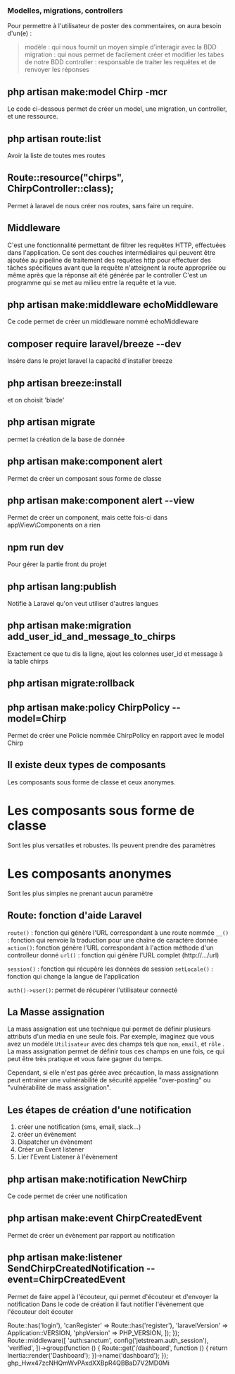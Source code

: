 ### Modelles, migrations, controllers

Pour permettre à l'utilisateur de poster des commentaires, on aura besoin d'un(e) :

>modèle : qui nous fournit un moyen simple d'interagir avec la BDD
>migration : qui nous permet de facilement créer et modifier les tabes de notre BDD
>controller : responsable de traiter les requêtes et de renvoyer les réponses


##  php artisan make:model Chirp -mcr
Le code ci-dessous permet de créer un model, une migration, un controller, et une ressource.

## php artisan route:list
Avoir la liste de toutes mes routes

## Route::resource("chirps", ChirpController::class);
Permet à laravel de nous créer nos routes, sans faire un require.

## Middleware
C'est une fonctionnalité permettant de filtrer les requêtes HTTP, effectuées dans l'application. 
Ce sont des couches intermédiaires qui peuvent être ajoutée au pipeline de traitement des requêtes 
http pour effectuer des tâches spécifiques avant que la requête n'atteignent la route appropriée
ou même après que la réponse ait été générée par le controller
C'est un programme qui se met au milieu entre la requête et la vue. 

## php artisan make:middleware echoMiddleware
Ce code permet de créer un middleware nommé echoMiddleware

## composer require laravel/breeze --dev
Insère dans le projet laravel la capacité d'installer breeze

## php artisan breeze:install
et on choisit 'blade'

## php artisan migrate
permet la création de la base de donnée

## php artisan make:component alert 
Permet de créer un composant sous forme de classe

## php artisan make:component alert --view
Permet de créer un component, mais cette fois-ci dans app\View\Components on a rien

## npm run dev
Pour gérer la partie front du projet

## php artisan lang:publish
Notifie à Laravel qu'on veut utiliser d'autres langues

## php artisan make:migration add_user_id_and_message_to_chirps
Exactement ce que tu dis la ligne, ajout les colonnes user_id et message à la table chirps

## php artisan migrate:rollback

## php artisan make:policy ChirpPolicy --model=Chirp

Permet de créer une Policie nommée ChirpPolicy en rapport  avec le model Chirp

## Il existe deux types de composants
Les composants sous forme de classe et ceux anonymes.
 # Les composants sous forme de classe 
 Sont les plus versatiles et robustes. Ils peuvent prendre des paramètres
 # Les composants anonymes 
 Sont les plus simples ne prenant aucun paramètre

 ## Route: fonction d'aide Laravel
 `route()` : fonction qui génère l'URL correspondant à une route nommée
 `__()` : fonction qui renvoie la traduction pour une chaîne de caractère donnée
 `action()`: fonction génère l'URL correspondant à l'action méthode d'un controlleur donné
 `url()` : fonction qui génère l'URL complet (http://.../url)

 `session()` : fonction qui récupère les données de session 
 `setLocale()` : fonction qui change la langue de l'application

 `auth()->user()`: permet de récupérer l'utilisateur connecté

 ## La Masse assignation
 La mass assignation est une technique qui permet de définir plusieurs attributs d'un media en une seule fois. 
 Par exemple, imaginez que vous avez un modèle  `Utilisateur` avec des champs tels que `nom`, `email`, et `rôle` . 
 La mass assignation permet de définir tous ces champs en une fois, ce qui peut être très pratique et vous faire 
 gagner du temps.

 Cependant, si elle n'est pas gérée avec précaution, la mass assignationn peut entrainer  une vulnérabilité de 
 sécurité appelée "over-posting" ou "vulnérabilité de mass assignation".


## Les étapes de création d'une notification
1. créer une notification (sms, email, slack...)
2. créer un évènement
3. Dispatcher un évènement
4. Créer un Event listener
5. Lier l'Event Listener à l'évènement

## php artisan make:notification NewChirp 
Ce code permet de créer une notification

## php artisan make:event ChirpCreatedEvent
Permet de créer un évènement par rapport au notification

## php artisan make:listener SendChirpCreatedNotification --event=ChirpCreatedEvent
Permet de faire appel à l'écouteur, qui permet d'écouteur et d'envoyer la notification
Dans le code de création il faut notifier l'évènement que l'écouteur doit écouter




<?php

use Illuminate\Foundation\Application;
use Illuminate\Support\Facades\Route;
use Inertia\Inertia;

/*
|--------------------------------------------------------------------------
| Web Routes
|--------------------------------------------------------------------------
|
| Here is where you can register web routes for your application. These
| routes are loaded by the RouteServiceProvider within a group which
| contains the "web" middleware group. Now create something great!
|
*/

Route::get('/', function () {
    return Inertia::render('Welcome', [
        'canLogin' => Route::has('login'),
        'canRegister' => Route::has('register'),
        'laravelVersion' => Application::VERSION,
        'phpVersion' => PHP_VERSION,
    ]);
});

Route::middleware([
    'auth:sanctum',
    config('jetstream.auth_session'),
    'verified',
])->group(function () {
    Route::get('/dashboard', function () {
        return Inertia::render('Dashboard');
    })->name('dashboard');
});



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